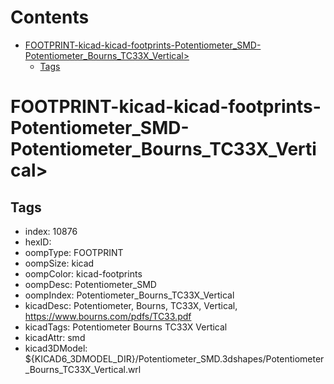 



Contents
========

* [FOOTPRINT-kicad-kicad-footprints-Potentiometer_SMD-Potentiometer_Bourns_TC33X_Vertical>](#footprint-kicad-kicad-footprints-potentiometer_smd-potentiometer_bourns_tc33x_vertical)
	* [Tags](#tags)

# FOOTPRINT-kicad-kicad-footprints-Potentiometer_SMD-Potentiometer_Bourns_TC33X_Vertical>

## Tags

- index: 10876
- hexID: 
- oompType: FOOTPRINT
- oompSize: kicad
- oompColor: kicad-footprints
- oompDesc: Potentiometer_SMD
- oompIndex: Potentiometer_Bourns_TC33X_Vertical
- kicadDesc: Potentiometer, Bourns, TC33X, Vertical, https://www.bourns.com/pdfs/TC33.pdf
- kicadTags: Potentiometer Bourns TC33X Vertical
- kicadAttr: smd
- kicad3DModel: ${KICAD6_3DMODEL_DIR}/Potentiometer_SMD.3dshapes/Potentiometer_Bourns_TC33X_Vertical.wrl
